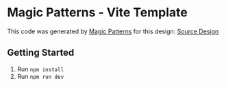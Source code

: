 # Magic Patterns - Vite Template

This code was generated by [Magic Patterns](https://magicpatterns.com) for this design: [Source Design](https://magicpatterns.com/c/656cqcvcjwfqwjx9vv9b47)

## Getting Started

1. Run `npm install`
2. Run `npm run dev`
